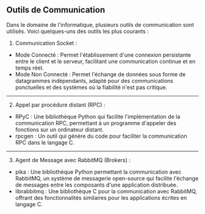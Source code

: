 ## Outils de Communication

Dans le domaine de l'informatique, plusieurs outils de communication sont utilisés. Voici quelques-uns des outils les plus courants :

1. Communication Socket :

- Mode Connecté : Permet l'établissement d'une connexion persistante entre le client et le serveur, facilitant une communication continue et en temps réel.
- Mode Non Connecté : Permet l'échange de données sous forme de datagrammes indépendants, adapté pour des communications ponctuelles et des systèmes où la fiabilité n'est pas critique.

****
 
2. Appel par procédure distant (RPC) :

- RPyC : Une bibliothèque Python qui facilite l'implémentation de la communication RPC, permettant à un programme d'appeler des fonctions sur un ordinateur distant.
- rpcgen : Un outil qui génère du code pour faciliter la communication RPC dans le langage C.

****

3. Agent de Message avec RabbitMQ (Brokers) :

- pika : Une bibliothèque Python permettant la communication avec RabbitMQ, un système de messagerie open-source qui facilite l'échange de messages entre les composants d'une application distribuée.
- librabbitmq : Une bibliothèque C pour la communication avec RabbitMQ, offrant des fonctionnalités similaires pour les applications écrites en langage C.
